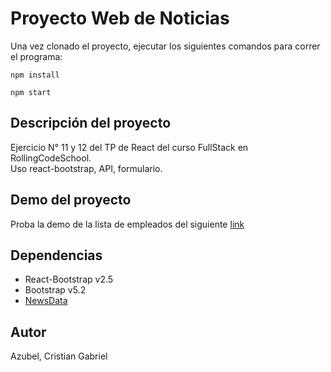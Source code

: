 # Proyecto Web de Noticias

Una vez clonado el proyecto, ejecutar los siguientes comandos para correr el programa:

`npm install`

`npm start` 

## Descripción del proyecto

Ejercicio N° 11 y 12 del TP de React del curso FullStack en RollingCodeSchool.  
Uso react-bootstrap, API, formulario.

## Demo del proyecto

Proba la demo de la lista de empleados del siguiente [link](https://react-webnoticia.netlify.app/)

## Dependencias

- React-Bootstrap v2.5
- Bootstrap v5.2
- [NewsData](https://newsdata.io/)

## Autor

Azubel, Cristian Gabriel